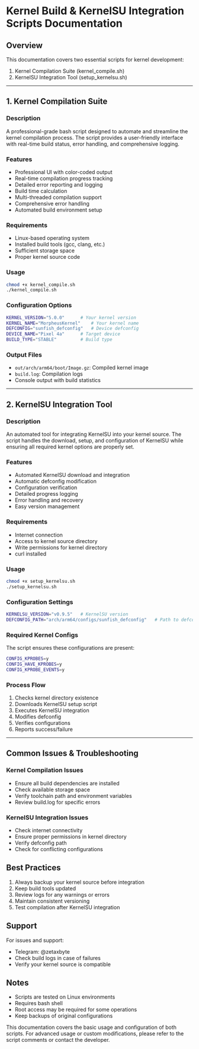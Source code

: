 # Kernel Build & KernelSU Integration Scripts Documentation

## Overview
This documentation covers two essential scripts for kernel development:
1. Kernel Compilation Suite (kernel_compile.sh)
2. KernelSU Integration Tool (setup_kernelsu.sh)

---

## 1. Kernel Compilation Suite

### Description
A professional-grade bash script designed to automate and streamline the kernel compilation process. The script provides a user-friendly interface with real-time build status, error handling, and comprehensive logging.

### Features
- Professional UI with color-coded output
- Real-time compilation progress tracking
- Detailed error reporting and logging
- Build time calculation
- Multi-threaded compilation support
- Comprehensive error handling
- Automated build environment setup

### Requirements
- Linux-based operating system
- Installed build tools (gcc, clang, etc.)
- Sufficient storage space
- Proper kernel source code

### Usage
```bash
chmod +x kernel_compile.sh
./kernel_compile.sh
```

### Configuration Options
```bash
KERNEL_VERSION="5.0.0"      # Your kernel version
KERNEL_NAME="MorpheusKernel"    # Your kernel name
DEFCONFIG="sunfish_defconfig"   # Device defconfig
DEVICE_NAME="Pixel 4a"      # Target device
BUILD_TYPE="STABLE"         # Build type
```

### Output Files
- `out/arch/arm64/boot/Image.gz`: Compiled kernel image
- `build.log`: Compilation logs
- Console output with build statistics

---

## 2. KernelSU Integration Tool

### Description
An automated tool for integrating KernelSU into your kernel source. The script handles the download, setup, and configuration of KernelSU while ensuring all required kernel options are properly set.

### Features
- Automated KernelSU download and integration
- Automatic defconfig modification
- Configuration verification
- Detailed progress logging
- Error handling and recovery
- Easy version management

### Requirements
- Internet connection
- Access to kernel source directory
- Write permissions for kernel directory
- curl installed

### Usage
```bash
chmod +x setup_kernelsu.sh
./setup_kernelsu.sh
```

### Configuration Settings
```bash
KERNELSU_VERSION="v0.9.5"   # KernelSU version
DEFCONFIG_PATH="arch/arm64/configs/sunfish_defconfig"   # Path to defconfig
```

### Required Kernel Configs
The script ensures these configurations are present:
```bash
CONFIG_KPROBES=y
CONFIG_HAVE_KPROBES=y
CONFIG_KPROBE_EVENTS=y
```

### Process Flow
1. Checks kernel directory existence
2. Downloads KernelSU setup script
3. Executes KernelSU integration
4. Modifies defconfig
5. Verifies configurations
6. Reports success/failure

---

## Common Issues & Troubleshooting

### Kernel Compilation Issues
- Ensure all build dependencies are installed
- Check available storage space
- Verify toolchain path and environment variables
- Review build.log for specific errors

### KernelSU Integration Issues
- Check internet connectivity
- Ensure proper permissions in kernel directory
- Verify defconfig path
- Check for conflicting configurations

## Best Practices
1. Always backup your kernel source before integration
2. Keep build tools updated
3. Review logs for any warnings or errors
4. Maintain consistent versioning
5. Test compilation after KernelSU integration

## Support
For issues and support:
- Telegram: @zetaxbyte
- Check build logs in case of failures
- Verify your kernel source is compatible

## Notes
- Scripts are tested on Linux environments
- Requires bash shell
- Root access may be required for some operations
- Keep backups of original configurations

This documentation covers the basic usage and configuration of both scripts. For advanced usage or custom modifications, please refer to the script comments or contact the developer.
